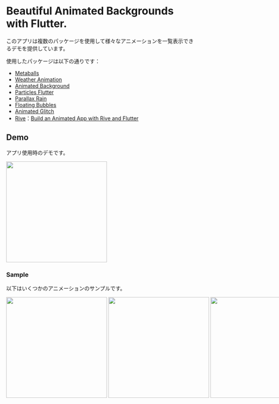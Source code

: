 # Beautiful Animated Backgrounds with Flutter.

このアプリは複数のパッケージを使用して様々なアニメーションを一覧表示できるデモを提供しています。

使用したパッケージは以下の通りです：

- [Metaballs](https://pub.dev/packages/metaballs)
- [Weather Animation](https://pub.dev/packages/weather_animation)
- [Animated Background](https://pub.dev/packages/animated_background)
- [Particles Flutter](https://pub.dev/packages/particles_flutter)
- [Parallax Rain](https://pub.dev/packages/parallax_rain)
- [Floating Bubbles](https://pub.dev/packages/floating_bubbles)
- [Animated Glitch](https://pub.dev/packages/animated_glitch)
- [Rive](https://pub.dev/packages/rive)：[Build an Animated App with Rive and Flutter](https://www.youtube.com/watch?v=Td3xEWwRAQA)

## Demo

アプリ使用時のデモです。

<p float="left"><img src="./docs/AppDemo.gif" width="270" /></p>

### Sample

以下はいくつかのアニメーションのサンプルです。

<div style="display: flex; justify-content: space-around;">
  <div style="margin-right: 4px;">
    <img src="./docs/Metaballs.gif" width="270" />
  </div>
  <div style="margin-right: 4px;">
    <img src="./docs/AnimatedGlitch.gif" width="270" />
  </div>
  <div>
    <img src="./docs/AnimationWithRive.gif" width="270" />
  </div>
</div>